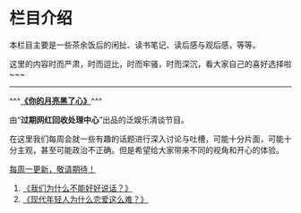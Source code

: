 # 栏目介绍

本栏目主要是一些茶余饭后的闲扯、读书笔记、读后感与观后感，等等。

这里的内容时而严肃，时而逗比，时而牢骚，时而深沉，看大家自己的喜好选择啦~~~

----

^^^**[《你的月亮黑了心》](https://www.ximalaya.com/yule/46899127/)**^^^

由“__过期网红回收处理中心__”出品的泛娱乐清谈节目。

在这里我们每周会就一些有趣的话题进行深入讨论与吐槽，可能十分片面，可能十分主观，甚至可能政治不正确。但是希望给大家带来不同的视角和开心的体验。

[每周一更新，敬请期待！](https://www.ximalaya.com/yule/46899127/)

1.	[《我们为什么不能好好说话？》](https://www.ximalaya.com/yule/46899127/388141549)
2.	[《现代年轻人为什么恋爱这么难？》](https://www.ximalaya.com/yule/46899127/390464943)